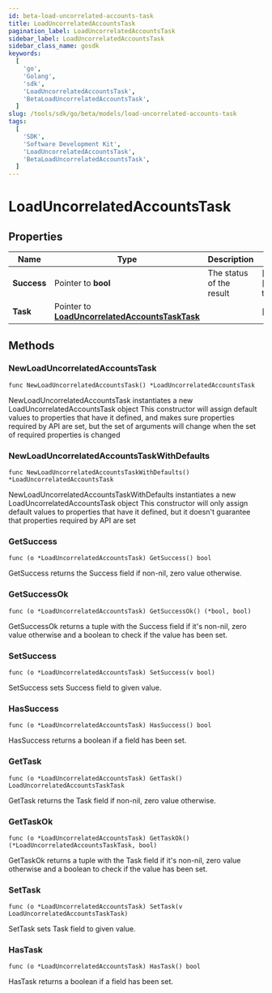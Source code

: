 ```yaml
---
id: beta-load-uncorrelated-accounts-task
title: LoadUncorrelatedAccountsTask
pagination_label: LoadUncorrelatedAccountsTask
sidebar_label: LoadUncorrelatedAccountsTask
sidebar_class_name: gosdk
keywords:
  [
    'go',
    'Golang',
    'sdk',
    'LoadUncorrelatedAccountsTask',
    'BetaLoadUncorrelatedAccountsTask',
  ]
slug: /tools/sdk/go/beta/models/load-uncorrelated-accounts-task
tags:
  [
    'SDK',
    'Software Development Kit',
    'LoadUncorrelatedAccountsTask',
    'BetaLoadUncorrelatedAccountsTask',
  ]
---
```


# LoadUncorrelatedAccountsTask

## Properties

| Name | Type | Description | Notes |
| --- | --- | --- | --- |
| **Success** | Pointer to **bool** | The status of the result | [optional] [default to true] |
| **Task** | Pointer to [**LoadUncorrelatedAccountsTaskTask**](load-uncorrelated-accounts-task-task) |  | [optional] |

## Methods

### NewLoadUncorrelatedAccountsTask

`func NewLoadUncorrelatedAccountsTask() *LoadUncorrelatedAccountsTask`

NewLoadUncorrelatedAccountsTask instantiates a new LoadUncorrelatedAccountsTask object This constructor will assign default values to properties that have it defined, and makes sure properties required by API are set, but the set of arguments will change when the set of required properties is changed

### NewLoadUncorrelatedAccountsTaskWithDefaults

`func NewLoadUncorrelatedAccountsTaskWithDefaults() *LoadUncorrelatedAccountsTask`

NewLoadUncorrelatedAccountsTaskWithDefaults instantiates a new LoadUncorrelatedAccountsTask object This constructor will only assign default values to properties that have it defined, but it doesn't guarantee that properties required by API are set

### GetSuccess

`func (o *LoadUncorrelatedAccountsTask) GetSuccess() bool`

GetSuccess returns the Success field if non-nil, zero value otherwise.

### GetSuccessOk

`func (o *LoadUncorrelatedAccountsTask) GetSuccessOk() (*bool, bool)`

GetSuccessOk returns a tuple with the Success field if it's non-nil, zero value otherwise and a boolean to check if the value has been set.

### SetSuccess

`func (o *LoadUncorrelatedAccountsTask) SetSuccess(v bool)`

SetSuccess sets Success field to given value.

### HasSuccess

`func (o *LoadUncorrelatedAccountsTask) HasSuccess() bool`

HasSuccess returns a boolean if a field has been set.

### GetTask

`func (o *LoadUncorrelatedAccountsTask) GetTask() LoadUncorrelatedAccountsTaskTask`

GetTask returns the Task field if non-nil, zero value otherwise.

### GetTaskOk

`func (o *LoadUncorrelatedAccountsTask) GetTaskOk() (*LoadUncorrelatedAccountsTaskTask, bool)`

GetTaskOk returns a tuple with the Task field if it's non-nil, zero value otherwise and a boolean to check if the value has been set.

### SetTask

`func (o *LoadUncorrelatedAccountsTask) SetTask(v LoadUncorrelatedAccountsTaskTask)`

SetTask sets Task field to given value.

### HasTask

`func (o *LoadUncorrelatedAccountsTask) HasTask() bool`

HasTask returns a boolean if a field has been set.

